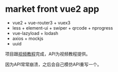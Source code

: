 # market front vue2 app

* vue2 + vue-router3 + vuex3
* less + element-ui + swiper + qrcode + nprogress
* vue-lazyload + lodash
* axios + mockjs
* uuid

项目跟[视频教程](https://www.bilibili.com/video/BV1Vf4y1T7bw)完成，API为视频教程提供。

因为API常常崩溃，之后会自己模仿API重写一个。

